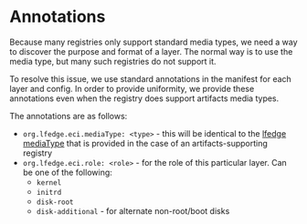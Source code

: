 # Annotations

Because many registries only support standard media types, we need a way to discover the purpose and format of a layer. The normal
way is to use the media type, but many such registries do not support it.

To resolve this issue, we use standard annotations in the manifest for each layer and config. In order to provide uniformity,
we provide these annotations even when the registry does support artifacts media types.

The annotations are as follows:

* `org.lfedge.eci.mediaType: <type>` - this will be identical to the [lfedge mediaType](./mediatypes.md) that is provided in the case of an artifacts-supporting registry
* `org.lfedge.eci.role: <role>` - for the role of this particular layer. Can be one of the following:
   * `kernel`
   * `initrd`
   * `disk-root`
   * `disk-additional` - for alternate non-root/boot disks

